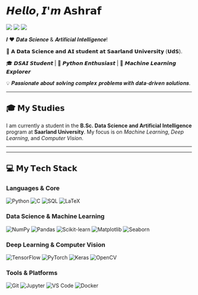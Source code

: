# 𝙃𝙚𝙡𝙡𝙤, 𝙄'𝙢 𝗔𝘀𝗵𝗿𝗮𝗳

[![](https://img.shields.io/badge/-GitHub-%23181717?style=flat-square&logo=github&logoColor=white)](https://github.com/[Officalashraf])
[![](https://img.shields.io/badge/-LinkedIn-%230077B5?style=flat-square&logo=linkedin&logoColor=white)](https://www.linkedin.com/in/ashraf-salih-210ab320a)
[![](https://img.shields.io/badge/-Email-D14836?style=flat-square&logo=gmail&logoColor=white)](mailto:aschrf.13@gmail.com)


𝑰 ❤️ 𝑫𝒂𝒕𝒂 𝑺𝒄𝒊𝒆𝒏𝒄𝒆 & 𝑨𝒓𝒕𝒊𝒇𝒊𝒄𝒊𝒂𝒍 𝑰𝒏𝒕𝒆𝒍𝒍𝒊𝒈𝒆𝒏𝒄𝒆!

🧠 𝗔 𝗗𝗮𝘁𝗮 𝗦𝗰𝗶𝗲𝗻𝗰𝗲 𝗮𝗻𝗱 𝗔𝗜 𝘀𝘁𝘂𝗱𝗲𝗻𝘁 𝗮𝘁 𝗦𝗮𝗮𝗿𝗹𝗮𝗻𝗱 𝗨𝗻𝗶𝘃𝗲𝗿𝘀𝗶𝘁𝘆 (𝗨𝗱𝗦).

🎓 𝘿𝙎𝘼𝙄 𝙎𝙩𝙪𝙙𝙚𝙣𝙩 | 🐍 𝙋𝙮𝙩𝙝𝙤𝙣 𝙀𝙣𝙩𝙝𝙪𝙨𝙞𝙖𝙨𝙩 | 🤖 𝙈𝙖𝙘𝙝𝙞𝙣𝙚 𝙇𝙚𝙖𝙧𝙣𝙞𝙣𝙜 𝙀𝙭𝙥𝙡𝙤𝙧𝙚𝙧

💡 𝑷𝒂𝒔𝒔𝒊𝒐𝒏𝒂𝒕𝒆 𝒂𝒃𝒐𝒖𝒕 𝒔𝒐𝒍𝒗𝒊𝒏𝒈 𝒄𝒐𝒎𝒑𝒍𝒆𝒙 𝒑𝒓𝒐𝒃𝒍𝒆𝒎𝒔 𝒘𝒊𝒕𝒉 𝒅𝒂𝒕𝒂-𝒅𝒓𝒊𝒗𝒆𝒏 𝒔𝒐𝒍𝒖𝒕𝒊𝒐𝒏𝒔.

---

## 🎓 𝗠𝘆 𝗦𝘁𝘂𝗱𝗶𝗲𝘀
I am currently a student in the **B.Sc. Data Science and Artificial Intelligence** program at **Saarland University**. My focus is on *Machine Learning*, *Deep Learning*, and *Computer Vision*.

---


---

## 💻 𝗠𝘆 𝗧𝗲𝗰𝗵 𝗦𝘁𝗮𝗰𝗸

### Languages & Core
![Python](https://img.shields.io/badge/-Python-3776AB?style=flat-square&logo=python&logoColor=white)
![C](https://img.shields.io/badge/-C-A8B9CC?style=flat-square&logo=c&logoColor=black)
![SQL](https://img.shields.io/badge/-SQL-4479A1?style=flat-square&logo=postgresql&logoColor=white)
![LaTeX](https://img.shields.io/badge/-LaTeX-008080?style=flat-square&logo=latex&logoColor=white)

### Data Science & Machine Learning
![NumPy](https://img.shields.io/badge/-NumPy-013243?style=flat-square&logo=numpy&logoColor=white)
![Pandas](https://img.shields.io/badge/-Pandas-150458?style=flat-square&logo=pandas&logoColor=white)
![Scikit-learn](https://img.shields.io/badge/-Scikit--learn-F7931E?style=flat-square&logo=scikit-learn&logoColor=white)
![Matplotlib](https://img.shields.io/badge/-Matplotlib-3776AB?style=flat-square&logo=matplotlib&logoColor=white)
![Seaborn](https://img.shields.io/badge/-Seaborn-88d4df?style=flat-square&logo=seaborn&logoColor=000000)

### Deep Learning & Computer Vision
![TensorFlow](https://img.shields.io/badge/-TensorFlow-FF6F00?style=flat-square&logo=tensorflow&logoColor=white)
![PyTorch](https://img.shields.io/badge/-PyTorch-EE4C2C?style=flat-square&logo=pytorch&logoColor=white)
![Keras](https://img.shields.io/badge/-Keras-D00000?style=flat-square&logo=keras&logoColor=white)
![OpenCV](https://img.shields.io/badge/-OpenCV-5C3EE8?style=flat-square&logo=opencv&logoColor=white)

### Tools & Platforms
![Git](https://img.shields.io/badge/-Git-%23F05032?style=flat-square&logo=git&logoColor=%23ffffff)
![Jupyter](https://img.shields.io/badge/-Jupyter-F37626?style=flat-square&logo=jupyter&logoColor=white)
![VS Code](https://img.shields.io/badge/-VSCode-%23007ACC?style=flat-square&logo=visual-studio-code)
![Docker](https://img.shields.io/badge/-Docker-2496ED?style=flat-square&logo=docker&logoColor=white)

